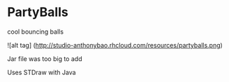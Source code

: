 # PartyBalls
cool bouncing balls

![alt tag] (http://studio-anthonybao.rhcloud.com/resources/partyballs.png)

Jar file was too big to add

Uses STDraw with Java
